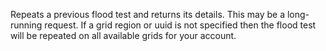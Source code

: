 Repeats a previous flood test and returns its details. This may be a long-running request. If a grid region or uuid is not specified then the flood test will be repeated on all available grids for your account.